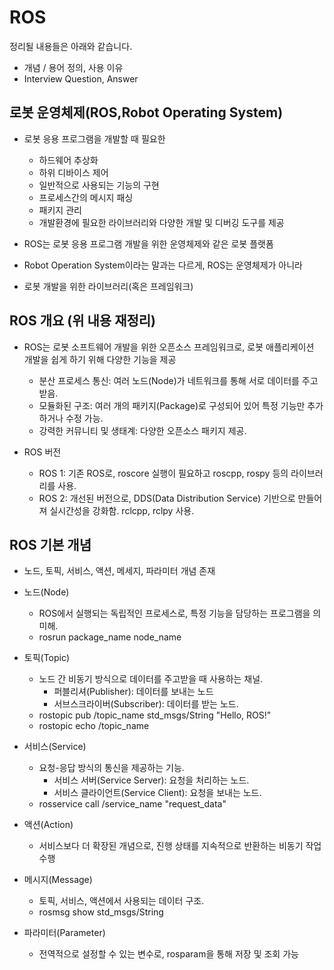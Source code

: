 # ROS

정리될 내용들은 아래와 같습니다.

- 개념 / 용어 정의, 사용 이유
- Interview Question, Answer

## 로봇 운영체제(ROS,Robot Operating System)

- 로봇 응용 프로그램을 개발할 때 필요한 
  - 하드웨어 추상화
  - 하위 디바이스 제어
  - 일반적으로 사용되는 기능의 구현
  - 프로세스간의 메시지 패싱
  - 패키지 관리
  - 개발환경에 필요한 라이브러리와 다양한 개발 및 디버깅 도구를 제공

- ROS는 로봇 응용 프로그램 개발을 위한 운영체제와 같은 로봇 플랫폼
- Robot Operation System이라는 말과는 다르게, ROS는 운영체제가 아니라
- 로봇 개발을 위한 라이브러리(혹은 프레임워크)

## ROS 개요 (위 내용 재정리)

- ROS는 로봇 소프트웨어 개발을 위한 오픈소스 프레임워크로, 로봇 애플리케이션 개발을 쉽게 하기 위해 다양한 기능을 제공
  - 분산 프로세스 통신: 여러 노드(Node)가 네트워크를 통해 서로 데이터를 주고받음.
  - 모듈화된 구조: 여러 개의 패키지(Package)로 구성되어 있어 특정 기능만 추가하거나 수정 가능.
  - 강력한 커뮤니티 및 생태계: 다양한 오픈소스 패키지 제공.

- ROS 버전
  - ROS 1: 기존 ROS로, roscore 실행이 필요하고 roscpp, rospy 등의 라이브러리를 사용.
  - ROS 2: 개선된 버전으로, DDS(Data Distribution Service) 기반으로 만들어져 실시간성을 강화함. rclcpp, rclpy 사용.

## ROS 기본 개념

- 노드, 토픽, 서비스, 액션, 메세지, 파라미터 개념 존재
- 노드(Node)
  - ROS에서 실행되는 독립적인 프로세스로, 특정 기능을 담당하는 프로그램을 의미해.
  - rosrun package_name node_name

- 토픽(Topic)
  - 노드 간 비동기 방식으로 데이터를 주고받을 때 사용하는 채널.
    - 퍼블리셔(Publisher): 데이터를 보내는 노드
    - 서브스크라이버(Subscriber): 데이터를 받는 노드.
  - rostopic pub /topic_name std_msgs/String "Hello, ROS!"
  - rostopic echo /topic_name

- 서비스(Service)
  - 요청-응답 방식의 통신을 제공하는 기능.
    - 서비스 서버(Service Server): 요청을 처리하는 노드.
    - 서비스 클라이언트(Service Client): 요청을 보내는 노드.
  - rosservice call /service_name "request_data"

- 액션(Action)
  - 서비스보다 더 확장된 개념으로, 진행 상태를 지속적으로 반환하는 비동기 작업 수행

- 메시지(Message)
  - 토픽, 서비스, 액션에서 사용되는 데이터 구조.
  - rosmsg show std_msgs/String

- 파라미터(Parameter)
  - 전역적으로 설정할 수 있는 변수로, rosparam을 통해 저장 및 조회 가능